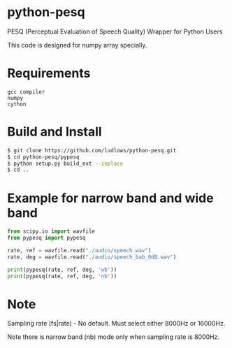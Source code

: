 # python-pesq

PESQ (Perceptual Evaluation of Speech Quality) Wrapper for Python Users

This code is designed for numpy array specially.

# Requirements

    gcc compiler
    numpy
    cython

# Build and Install
```bash
$ git clone https://github.com/ludlows/python-pesq.git
$ cd python-pesq/pypesq
$ python setup.py build_ext --inplace
$ cd ..
```


# Example for narrow band and wide band

```python
from scipy.io import wavfile
from pypesq import pypesq

rate, ref = wavfile.read("./audio/speech.wav")
rate, deg = wavfile.read("./audio/speech_bab_0dB.wav")

print(pypesq(rate, ref, deg, 'wb'))
print(pypesq(rate, ref, deg, 'nb'))
```

# Note

 Sampling rate (fs|rate) - No default. Must select either 8000Hz or 16000Hz.
 
 Note there is narrow band (nb) mode only when sampling rate is 8000Hz.
